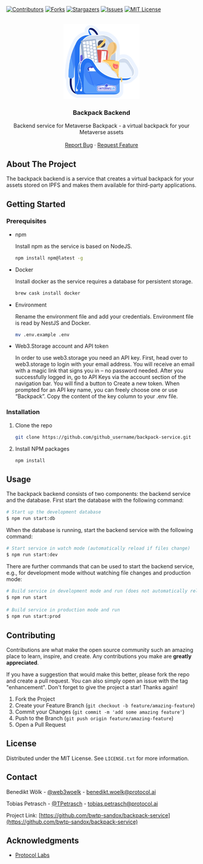 <div id="top"></div>
<!--
*** Thanks for checking out the Best-README-Template. If you have a suggestion
*** that would make this better, please fork the repo and create a pull request
*** or simply open an issue with the tag "enhancement".
*** Don't forget to give the project a star!
*** Thanks again! Now go create something AMAZING! :D
-->



<!-- PROJECT SHIELDS -->
<!--
*** I'm using markdown "reference style" links for readability.
*** Reference links are enclosed in brackets [ ] instead of parentheses ( ).
*** See the bottom of this document for the declaration of the reference variables
*** for contributors-url, forks-url, etc. This is an optional, concise syntax you may use.
*** https://www.markdownguide.org/basic-syntax/#reference-style-links
-->
[![Contributors][contributors-shield]][contributors-url]
[![Forks][forks-shield]][forks-url]
[![Stargazers][stars-shield]][stars-url]
[![Issues][issues-shield]][issues-url]
[![MIT License][license-shield]][license-url]

<!-- PROJECT LOGO -->
<br />
<div align="center">
  <a href="https://github.com/bwtp-sandox/backpack-service">
    <img src="images/logo.png" alt="Logo" width="200">
  </a>

<h3 align="center">Backpack Backend</h3>
  <p align="center">
    Backend service for Metaverse Backpack - a virtual backpack for your Metaverse assets
    <br />
    <br />
    <a href="https://github.com/bwtp-sandox/backpack-service/issues">Report Bug</a>
    ·
    <a href="https://github.com/bwtp-sandox/backpack-service/issues">Request Feature</a>
  </p>
</div>

<!-- ABOUT THE PROJECT -->
## About The Project

The backpack backend is a service that creates a virtual backpack for your assets stored on IPFS and makes them available for third-party applications.

<!-- GETTING STARTED -->
## Getting Started

### Prerequisites

* npm

  Install npm as the service is based on NodeJS.
  ```sh
  npm install npm@latest -g
  ```

* Docker

  Install docker as the service requires a database for persistent storage.
  ```sh
  brew cask install docker
  ```

* Environment

  Rename the environment file and add your credentials. Environment file is read by NestJS and Docker.
  ```sh
  mv .env.example .env
  ```

* Web3.Storage account and API token

  In order to use web3.storage you need an API key. First, head over to web3.storage to login with your email address. You will receive an email with a magic link that signs you in – no password needed. After you successfully logged in, go to API Keys via the account section of the navigation bar. You will find a button to Create a new token. When prompted for an API key name, you can freely choose one or use “Backpack”. Copy the content of the key column to your .env file.

### Installation

1. Clone the repo
   ```sh
   git clone https://github.com/github_username/backpack-service.git
   ```
2. Install NPM packages
   ```sh
   npm install
   ```

## Usage

The backpack backend consists of two components: the backend service and the database. First start the database with the following command:
```bash
# Start up the development database
$ npm run start:db
```
When the database is running, start the backend service with the following command:
```bash
# Start service in watch mode (automatically reload if files change)
$ npm run start:dev
```

There are further commands that can be used to start the backend service, e.g., for development mode without watching file changes and production mode:

```bash
# Build service in development mode and run (does not automatically reload)
$ npm run start

# Build service in production mode and run
$ npm run start:prod
```

<!-- CONTRIBUTING -->
## Contributing

Contributions are what make the open source community such an amazing place to learn, inspire, and create. Any contributions you make are **greatly appreciated**.

If you have a suggestion that would make this better, please fork the repo and create a pull request. You can also simply open an issue with the tag "enhancement".
Don't forget to give the project a star! Thanks again!

1. Fork the Project
2. Create your Feature Branch (`git checkout -b feature/amazing-feature`)
3. Commit your Changes (`git commit -m 'add some amazing feature'`)
4. Push to the Branch (`git push origin feature/amazing-feature`)
5. Open a Pull Request

<!-- LICENSE -->
## License

Distributed under the MIT License. See `LICENSE.txt` for more information.

<!-- CONTACT -->
## Contact

Benedikt Wölk - [@web3woelk](https://twitter.com/web3woelk) - benedikt.woelk@protocol.ai

Tobias Petrasch - [@TPetrasch](https://twitter.com/TPetrasch) - tobias.petrasch@protocol.ai

Project Link: [https://github.com/bwtp-sandox/backpack-service](https://github.com/bwtp-sandox/backpack-service)

<!-- ACKNOWLEDGMENTS -->
## Acknowledgments

* [Protocol Labs](https://www.protocol.ai)

<!-- MARKDOWN LINKS & IMAGES -->
<!-- https://www.markdownguide.org/basic-syntax/#reference-style-links -->
[contributors-shield]: https://img.shields.io/github/contributors/bwtp-sandox/backpack-service.svg?style=for-the-badge
[contributors-url]: https://github.com/bwtp-sandox/backpack-service/graphs/contributors
[forks-shield]: https://img.shields.io/github/forks/bwtp-sandox/backpack-service.svg?style=for-the-badge
[forks-url]: https://github.com/bwtp-sandox/backpack-service/network/members
[stars-shield]: https://img.shields.io/github/stars/bwtp-sandox/backpack-service.svg?style=for-the-badge
[stars-url]: https://github.com/bwtp-sandox/backpack-service/stargazers
[issues-shield]: https://img.shields.io/github/issues/bwtp-sandox/backpack-service.svg?style=for-the-badge
[issues-url]: https://github.com/bwtp-sandox/backpack-service/issues
[license-shield]: https://img.shields.io/github/license/bwtp-sandox/backpack-service.svg?style=for-the-badge
[license-url]: https://github.com/bwtp-sandox/backpack-service/blob/master/LICENSE.txt
[product-screenshot]: images/screenshot.png

